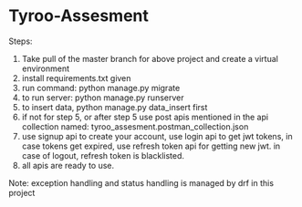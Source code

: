 # Tyroo-Assesment

Steps:
1. Take pull of the master branch for above project and create a virtual environment
2. install requirements.txt given
3. run command: python manage.py migrate
4. to run server: python manage.py runserver
5. to insert data, python manage.py data_insert first
6. if not for step 5, or after step 5 use post apis mentioned in the api collection named: tyroo_assesment.postman_collection.json
7. use signup api to create your account, use login api to get jwt tokens, in case tokens get expired, use refresh token api for getting new jwt. in case of logout, refresh token is blacklisted.
8. all apis are ready to use.

Note: exception handling and status handling is managed by drf in this project
